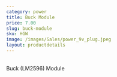 ```yaml
---
category: power
title: Buck Module
price: 7.00
slug: buck-module
sku: HGW
image: /images/Sales/power_9v_plug.jpeg
layout: productdetails
---
```


<br>Buck (LM2596) Module
